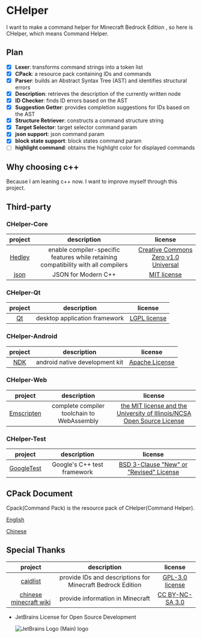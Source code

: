 # CHelper

I want to make a command helper for Minecraft Bedrock Edition , so here is CHelper, which means Command Helper.

## Plan

- [x] **Lexer**: transforms command strings into a token list
- [x] **CPack**: a resource pack containing IDs and commands
- [x] **Parser**: builds an Abstract Syntax Tree (AST) and identifies structural errors
- [x] **Description**: retrieves the description of the currently written node
- [x] **ID Checker**: finds ID errors based on the AST
- [x] **Suggestion Getter**: provides completion suggestions for IDs based on the AST
- [x] **Structure Retriever**: constructs a command structure string
- [x] **Target Selector**: target selector command param
- [x] **json support**: json command param
- [x] **block state support**: block states command param
- [ ] **highlight command**: obtains the highlight color for displayed commands

## Why choosing c++

Because I am leaning c++ now. I want to improve myself through this project.

## Third-party

### CHelper-Core

|                  project                   |                                    description                                     |                                           license                                            |
|:------------------------------------------:|:----------------------------------------------------------------------------------:|:--------------------------------------------------------------------------------------------:|
| [Hedley](https://github.com/nemequ/hedley) | enable compiler-specific features while retaining compatibility with all compilers | [Creative Commons Zero v1.0 Universal](https://github.com/nemequ/hedley/blob/master/COPYING) |
|  [json](https://github.com/nlohmann/json)  |                                JSON for Modern C++                                 |           [MIT license](https://github.com/nlohmann/json/blob/develop/LICENSE.MIT)           |

### CHelper-Qt

|         project          |          description          |                     license                      |
|:------------------------:|:-----------------------------:|:------------------------------------------------:|
| [Qt](https://www.qt.io/) | desktop application framework | [LGPL license](https://doc.qt.io/qt-5/lgpl.html) |

### CHelper-Android

|                 project                  |          description           |                           license                            |
|:----------------------------------------:|:------------------------------:|:------------------------------------------------------------:|
| [NDK](https://developer.android.com/ndk) | android native development kit | [Apache License](http://www.apache.org/licenses/LICENSE-2.0) |

### CHelper-Web

|               project                |                description                 |                                                                  license                                                                   |
|:------------------------------------:|:------------------------------------------:|:------------------------------------------------------------------------------------------------------------------------------------------:|
| [Emscripten](https://emscripten.org) | complete compiler toolchain to WebAssembly | [the MIT license and the University of Illinois/NCSA Open Source License](https://github.com/emscripten-core/emscripten/blob/main/LICENSE) |

### CHelper-Test

|                      project                       |         description         |                                              license                                              |
|:--------------------------------------------------:|:---------------------------:|:-------------------------------------------------------------------------------------------------:|
| [GoogleTest](https://github.com/google/googletest) | Google's C++ test framework | [BSD 3-Clause "New" or "Revised" License](https://github.com/google/googletest/blob/main/LICENSE) |

## CPack Document

Cpack(Command Pack) is the resource pack of CHelper(Command Helper).

[English](doc/README.md)

[Chinese](doc/README_CN.md)

## Special Thanks

|                       project                       |                        description                         |                                   license                                    |
|:---------------------------------------------------:|:----------------------------------------------------------:|:----------------------------------------------------------------------------:|
|  [caidlist](https://github.com/XeroAlpha/caidlist)  | provide IDs and descriptions for Minecraft Bedrock Edition | [GPL-3.0 license](https://github.com/XeroAlpha/caidlist/blob/master/LICENSE) |
| [chinese minecraft wiki](https://zh.minecraft.wiki) |              provide information in Minecraft              |     [CC BY-NC-SA 3.0](https://creativecommons.org/licenses/by-nc-sa/3.0)     |

- JetBrains License for Open Source Development

  ![JetBrains Logo (Main) logo](https://resources.jetbrains.com/storage/products/company/brand/logos/jb_beam.svg)
